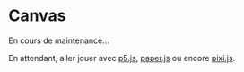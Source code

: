 # Canvas

En cours de maintenance…

En attendant, aller jouer avec [p5.js](https://p5js.org), [paper.js](http://paperjs.org/) ou encore [pixi.js](http://pixijs.download).
